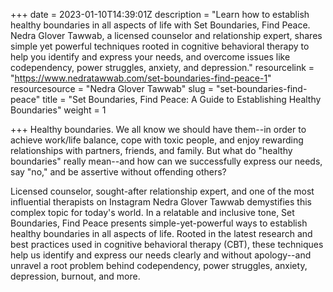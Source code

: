 +++
date = 2023-01-10T14:39:01Z
description = "Learn how to establish healthy boundaries in all aspects of life with Set Boundaries, Find Peace. Nedra Glover Tawwab, a licensed counselor and relationship expert, shares simple yet powerful techniques rooted in cognitive behavioral therapy to help you identify and express your needs, and overcome issues like codependency, power struggles, anxiety, and depression."
resourcelink = "https://www.nedratawwab.com/set-boundaries-find-peace-1"
resourcesource = "Nedra Glover Tawwab"
slug = "set-boundaries-find-peace"
title = "Set Boundaries, Find Peace: A Guide to Establishing Healthy Boundaries"
weight = 1

+++
Healthy boundaries. We all know we should have them--in order to achieve work/life balance, cope with toxic people, and enjoy rewarding relationships with partners, friends, and family. But what do "healthy boundaries" really mean--and how can we successfully express our needs, say "no," and be assertive without offending others?

Licensed counselor, sought-after relationship expert, and one of the most influential therapists on Instagram Nedra Glover Tawwab demystifies this complex topic for today's world. In a relatable and inclusive tone, Set Boundaries, Find Peace presents simple-yet-powerful ways to establish healthy boundaries in all aspects of life. Rooted in the latest research and best practices used in cognitive behavioral therapy (CBT), these techniques help us identify and express our needs clearly and without apology--and unravel a root problem behind codependency, power struggles, anxiety, depression, burnout, and more.